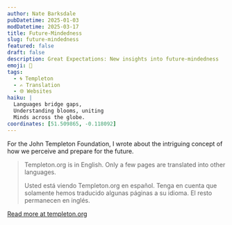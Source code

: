 ```yaml
---
author: Nate Barksdale
pubDatetime: 2025-01-03
modDatetime: 2025-03-17
title: Future-Mindedness
slug: future-mindedness
featured: false
draft: false
description: Great Expectations: New insights into future-mindedness
emoji: 🔮
tags:
  - 🌀 Templeton
  - ✍️ Translation
  - 🌐 Websites
haiku: |
  Languages bridge gaps,
  Understanding blooms, uniting
  Minds across the globe.
coordinates: [51.509865, -0.118092]
---
```


For the John Templeton Foundation, I wrote about the intriguing concept of how we perceive and prepare for the future.

> Templeton.org is in English. Only a few pages are translated into other languages.
>
> Usted está viendo Templeton.org en español. Tenga en cuenta que solamente hemos traducido algunas páginas a su idioma. El resto permanecen en inglés.

[Read more at templeton.org](https://www.templeton.org/discoveries/future-mindedness)
